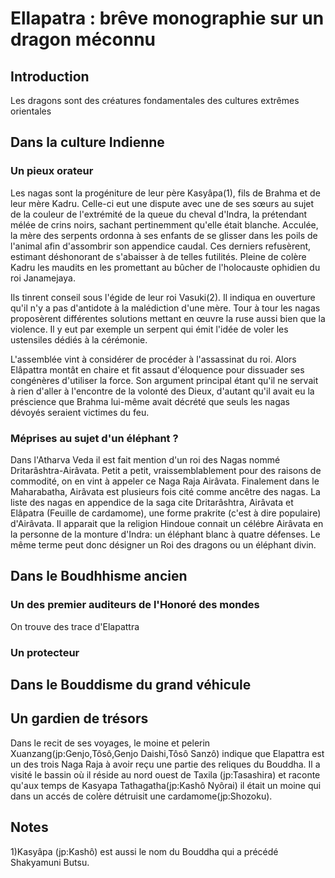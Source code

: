 # Ellapatra : brêve monographie sur un dragon méconnu

## Introduction
Les dragons sont des créatures fondamentales des cultures extrêmes orientales

## Dans la culture Indienne

### Un pieux orateur
Les nagas sont la progéniture de leur père Kasyâpa(1), fils de Brahma et
de leur mère Kadru. Celle-ci eut une dispute avec une de ses sœurs au
sujet de la couleur de l'extrémité de la queue du cheval d'Indra, la
prétendant mélée de crins noirs, sachant pertinemment qu'elle était
blanche. Acculée, la mère des serpents ordonna à ses enfants de se
glisser dans les poils de l'animal afin d'assombrir son appendice
caudal. Ces derniers refusèrent, estimant déshonorant de s'abaisser à
de telles futilités. Pleine de colère Kadru les maudits en les
promettant au bûcher de l'holocauste ophidien du roi Janamejaya.

Ils tinrent conseil sous l'égide de leur roi Vasuki(2). Il indiqua en
ouverture qu'il n'y a pas d'antidote à la malédiction d'une mère.
Tour à tour les nagas proposèrent différentes solutions mettant en
œuvre la ruse aussi bien que la violence. Il y eut par exemple un serpent qui
émit l'idée de voler les ustensiles dédiés à la cérémonie.

L'assemblée vint à considérer de procéder à l'assassinat du roi. Alors
Elâpattra montât en chaire et fit assaut d'éloquence pour dissuader
ses congénères d'utiliser la force. Son argument principal étant qu'il
ne servait à rien d'aller à l'encontre de la volonté des Dieux,
d'autant qu'il avait eu la préscience que Brahma lui-même avait décrété
que seuls les nagas dévoyés seraient victimes du feu.

### Méprises au sujet d'un éléphant ?
Dans l'Atharva Veda il est fait mention d'un roi des Nagas nommé
Dritarâshtra-Airâvata. Petit a petit, vraissemblablement pour des raisons de commodité, on en vint à appeler ce Naga Raja Airâvata. Finalement dans le Maharabatha, Airâvata est plusieurs fois cité comme ancêtre des nagas. La liste des nagas en appendice de la saga cite Dritarâshtra, Airâvata et Elâpatra (Feuille de cardamome), une forme prakrite (c'est à dire populaire) d'Airâvata.
Il apparait que la religion Hindoue connait un célébre Airâvata en la personne de la monture d'Indra: un éléphant blanc à quatre défenses. Le même terme peut donc désigner un Roi des dragons ou un éléphant divin.
## Dans le Boudhhisme ancien
### Un des premier auditeurs de l'Honoré des mondes
On trouve des trace d'Elapattra
### Un protecteur
## Dans le Bouddisme du grand véhicule
## Un gardien de trésors
Dans le recit de ses voyages, le moine et pelerin Xuanzang(jp:Genjo,Tôsô,Genjo Daishi,Tôsô Sanzô) indique que Elapattra est un des trois Naga Raja à avoir reçu une partie des reliques du Bouddha. Il a visité le bassin où il réside au nord ouest de Taxila (jp:Tasashira) et raconte qu'aux temps de Kasyapa Tathagatha(jp:Kashô Nyôrai) il était un moine qui dans un accés de colère détruisit une cardamome(jp:Shozoku).



	
## Notes
1)Kasyâpa (jp:Kashô) est aussi le nom du Bouddha qui a précédé Shakyamuni Butsu.
